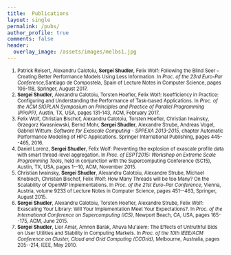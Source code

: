 ```yaml
---
title:  Publications
layout: single
permalink: /pubs/
author_profile: true
comments: false
header:
  overlay_image: /assets/images/melbs1.jpg
---
```



<ol start="1">

<li style="font-size:80%;">Patrick Reisert, Alexandru Calotoiu, 
<strong>Sergei Shudler</strong>, Felix Wolf:
Following the Blind Seer – Creating Better Performance Models Using Less Information.
In <cite>Proc. of the 23rd Euro-Par Conference</cite>,Santiago de Compostela, Spain of Lecture Notes in Computer Science, pages 106-118, Springer, August 2017.</li>

<li style="font-size:80%;"><strong>Sergei Shudler</strong>, Alexandru Calotoiu, 
Torsten Hoefler, Felix Wolf:
Isoefficiency in Practice: Configuring and Understanding the Performance of Task-based Applications.
In <cite>Proc. of the ACM SIGPLAN Symposium on Principles and Practice of Parallel Programming (PPoPP)</cite>, Austin, TX, USA, pages 131-143, ACM, February 2017.</li>

<li style="font-size:80%;">Felix Wolf, Christian Bischof, Alexandru Calotoiu, Torsten Hoefler, Christian Iwainsky, Grzegorz Kwasniewski, Bernd Mohr, <strong>Sergei Shudler</strong>, Alexandre Strube, Andreas Vogel, Gabriel Wittum: <cite>Software for Exascale Computing - SPPEXA 2013-2015</cite>, chapter Automatic Performance Modeling of HPC Applications. Springer International Publishing, pages 445--465, 2016.</li>

<li style="font-size:80%;">Daniel Lorenz, <strong>Sergei Shudler</strong>, Felix Wolf: Preventing the explosion of exascale profile data with smart thread-level aggregation. In <cite>Proc. of ESPT2015: Workshop on Extreme Scale Programming Tools</cite>, held in conjunction with the Supercomputing Conference (SC15), Austin, TX, USA, pages 1--10, ACM, November 2015.</li>

<li style="font-size:80%;">Christian Iwainsky, <strong>Sergei Shudler</strong>, Alexandru Calotoiu, Alexandre Strube, Michael Knobloch, Christian Bischof, Felix Wolf: How Many Threads will be too Many? On the Scalability of OpenMP Implementations. In <cite>Proc. of the 21st Euro-Par Conference</cite>, Vienna, Austria, volume 9233 of Lecture Notes in Computer Science, pages 451--463, Springer, August 2015.</li>

<li style="font-size:80%;"><strong>Sergei Shudler</strong>, Alexandru Calotoiu, Torsten Hoefler, Alexandre Strube, Felix Wolf: Exascaling Your Library: Will Your Implementation Meet Your Expectations?. In <cite>Proc. of the International Conference on Supercomputing (ICS)</cite>, Newport Beach, CA, USA, pages 165--175, ACM, June 2015.</li>

<li style="font-size:80%;"><strong>Sergei Shudler</strong>, Lior Amar, Amnon Barak, Ahuva Mu'alem: The Effects of Untruthful Bids on User Utilities and Stability in Computing Markets. In <cite>Proc. of the 10th IEEE/ACM Conference on Cluster, Cloud and Grid Computing (CCGrid)</cite>, Melbourne, Australia, pages 205--214, IEEE, May 2010.</li>

</ol>

